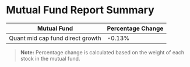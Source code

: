 # Mutual Fund Report Summary

| Mutual Fund                      | Percentage Change   |
|----------------------------------|---------------------|
| Quant mid cap fund direct growth | -0.13%              |

> **Note:** Percentage change is calculated based on the weight of each stock in the mutual fund.